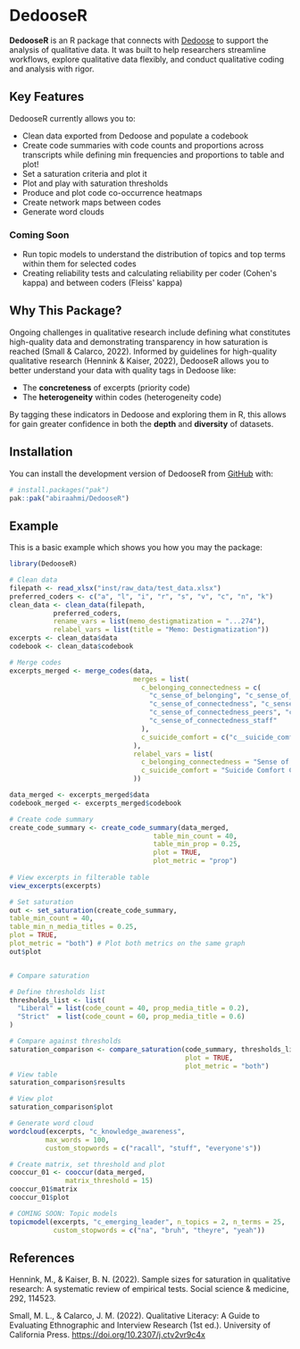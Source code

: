 
# DedooseR 

<!-- badges: start -->
<!-- badges: end -->

**DedooseR** is an R package that connects with 
[Dedoose](https://www.dedoose.com/) to support the analysis of qualitative data.
It was built to help researchers streamline workflows, explore qualitative data flexibly,
and conduct qualitative coding and analysis with rigor. 

## Key Features

DedooseR currently allows you to:

- Clean data exported from Dedoose and populate a codebook
- Create code summaries with code counts and proportions across transcripts 
while defining min frequencies and proportions to table and plot!
- Set a saturation criteria and plot it
- Plot and play with saturation thresholds
- Produce and plot code co-occurrence heatmaps  
- Create network maps between codes
- Generate word clouds

### Coming Soon
- Run topic models to understand the distribution of topics and top terms within them for selected codes
- Creating reliability tests and calculating reliability per coder (Cohen's kappa) and between coders 
(Fleiss' kappa)

## Why This Package?

Ongoing challenges in qualitative research include defining what constitutes 
high-quality data and demonstrating transparency in how saturation is 
reached (Small & Calarco, 2022). Informed by guidelines for high-quality 
qualitative research (Hennink & Kaiser, 2022), DedooseR allows you to
better understand your data with quality tags in Dedoose like:

- The **concreteness** of excerpts (priority code)
- The **heterogeneity** within codes  (heterogeneity code)

By tagging these indicators in Dedoose and exploring them in R, 
this allows for gain greater confidence in both the **depth** and **diversity** 
of datasets.

## Installation

You can install the development version of DedooseR from 
[GitHub](https://github.com/) with:

``` r
# install.packages("pak")
pak::pak("abiraahmi/DedooseR")
```

## Example

This is a basic example which shows you how you may the package:

``` r
library(DedooseR)

# Clean data
filepath <- read_xlsx("inst/raw_data/test_data.xlsx")
preferred_coders <- c("a", "l", "i", "r", "s", "v", "c", "n", "k")
clean_data <- clean_data(filepath,
           preferred_coders,
           rename_vars = list(memo_destigmatization = "...274"),
           relabel_vars = list(title = "Memo: Destigmatization"))
excerpts <- clean_data$data
codebook <- clean_data$codebook

# Merge codes
excerpts_merged <- merge_codes(data,
                               merges = list(
                                 c_belonging_connectedness = c(
                                   "c_sense_of_belonging", "c_sense_of_belonging_others", "c_sense_of_belonging_self",
                                   "c_sense_of_connectedness", "c_sense_of_connectedness_family",
                                   "c_sense_of_connectedness_peers", "c_sense_of_connectedness_school_community",
                                   "c_sense_of_connectedness_staff"
                                 ),
                                 c_suicide_comfort = c("c__suicide_comfort_directing_change", "c__suicide_comfort_general")
                               ),
                               relabel_vars = list(
                                 c_belonging_connectedness = "Sense of Belonging & Connectedness",
                                 c_suicide_comfort = "Suicide Comfort Conversing"
                               ))

data_merged <- excerpts_merged$data
codebook_merged <- excerpts_merged$codebook

# Create code summary
create_code_summary <- create_code_summary(data_merged,
                                    table_min_count = 40,
                                    table_min_prop = 0.25,
                                    plot = TRUE,
                                    plot_metric = "prop")
                           
# View excerpts in filterable table
view_excerpts(excerpts)                           

# Set saturation 
out <- set_saturation(create_code_summary, 
table_min_count = 40,
table_min_n_media_titles = 0.25,
plot = TRUE, 
plot_metric = "both") # Plot both metrics on the same graph
out$plot


# Compare saturation

# Define thresholds list
thresholds_list <- list(
  "Liberal" = list(code_count = 40, prop_media_title = 0.2),
  "Strict"  = list(code_count = 60, prop_media_title = 0.6)
)

# Compare against thresholds
saturation_comparison <- compare_saturation(code_summary, thresholds_list,
                                            plot = TRUE,
                                            plot_metric = "both")
# View table
saturation_comparison$results

# View plot
saturation_comparison$plot

# Generate word cloud
wordcloud(excerpts, "c_knowledge_awareness", 
         max_words = 100,
         custom_stopwords = c("racall", "stuff", "everyone's"))

# Create matrix, set threshold and plot
cooccur_01 <- cooccur(data_merged,
              matrix_threshold = 15)
cooccur_01$matrix
cooccur_01$plot

# COMING SOON: Topic models
topicmodel(excerpts, "c_emerging_leader", n_topics = 2, n_terms = 25,
           custom_stopwords = c("na", "bruh", "theyre", "yeah"))

```

## References
Hennink, M., & Kaiser, B. N. (2022). Sample sizes for saturation in qualitative 
research: A
systematic review of empirical tests. Social science & medicine, 292, 114523.

Small, M. L., & Calarco, J. M. (2022). Qualitative Literacy: A Guide to 
Evaluating
Ethnographic and Interview Research (1st ed.). University of California Press. 
https://doi.org/10.2307/j.ctv2vr9c4x 


